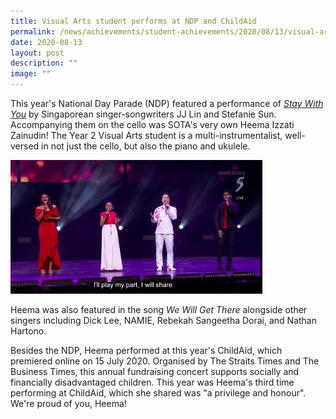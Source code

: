 ```yaml
---
title: Visual Arts student performs at NDP and ChildAid
permalink: /news/achievements/student-achievements/2020/08/13/visual-arts-student-performs-at-ndp-and-childaid/
date: 2020-08-13
layout: post
description: ""
image: ""
---
```

This year's National Day Parade (NDP) featured a performance of&nbsp;_[Stay With You](https://www.facebook.com/89175368528/videos/977938249295751/)_&nbsp;by Singaporean singer-songwriters JJ Lin and Stefanie Sun. Accompanying them on the cello was SOTA's very own Heema Izzati Zainudin! The Year 2 Visual Arts student is a multi-instrumentalist, well-versed in not just the cello, but also the piano and ukulele.


<img style="width:80%" src="/images/heema-singing-we-will-get-there-ndp-2020.jpg">
  

Heema was also featured in the song&nbsp;_We Will Get There_&nbsp;alongside other singers including Dick Lee, NAMIE, Rebekah Sangeetha Dorai, and Nathan Hartono.



Besides the NDP, Heema performed at this year's ChildAid, which premiered online on 15 July 2020. Organised by The Straits Times and The Business Times, this annual fundraising concert supports socially and financially disadvantaged children. This year was Heema's third time performing at ChildAid, which she shared was "a privilege and honour". We're proud of you, Heema!